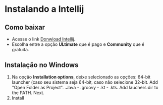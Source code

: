 # Instalando a Intellij
## Como baixar 
 - Acesse o link [Donwload Intellij](https://www.jetbrains.com/pt-br/idea/).
 - Escolha entre a opção **ULtimate** que é pago e **Community** que é gratuita.

## Instalação no Windows
1. Na opção **Installation options**, deixe selecionado as opções: 64-bit launcher (caso seu sistema seja 64-bit, caso não selecione 32-bit. Add "Open Folder as Project". .Java - .groovy - .kt - .kts. Add lauchers dir to the PATH. Next.
2. Install
